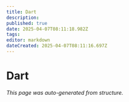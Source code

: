 ```yaml
---
title: Dart
description: 
published: true
date: 2025-04-07T08:11:18.982Z
tags: 
editor: markdown
dateCreated: 2025-04-07T08:11:16.697Z
---
```


# Dart

*This page was auto-generated from structure.*